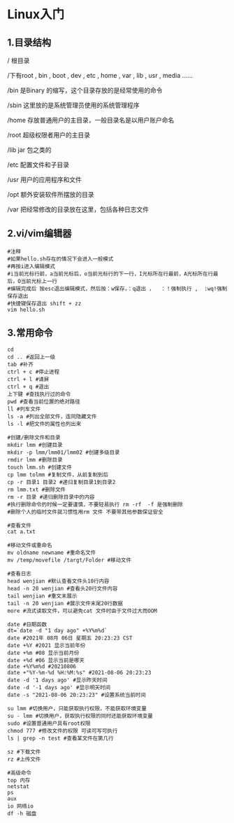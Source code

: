 # Linux入门

## 1.目录结构

/ 根目录

/下有root , bin , boot , dev , etc , home , var , lib , usr , media ......

/bin 是Binary 的缩写，这个目录存放的是经常使用的命令

/sbin 这里放的是系统管理员使用的系统管理程序

/home 存放普通用户的主目录，一般目录名是以用户账户命名

/root 超级权限者用户的主目录

/lib jar 包之类的

/etc 配置文件和子目录

/usr 用户的应用程序和文件

/opt 额外安装软件所摆放的目录

/var 把经常修改的目录放在这里，包括各种日志文件

## 2.vi/vim编辑器

```shell
#注释
#如果hello.sh存在的情况下会进入一般模式
#再按i进入编辑模式
#i当前光标行前，a当前光标后，o当前光标行的下一行，I光标所在行最前，A光标所在行最后，O当前光标上一行
#编辑完成后 按esc退出编辑模式，然后按：w保存，：q退出 ，  ：！强制执行 ,  :wq!强制保存退出
#快捷键保存退出 shift + zz
vim hello.sh
```

## 3.常用命令

```shell
cd 
cd .. #返回上一级
tab #补齐
ctrl + c #停止进程
ctrl + l #请屏
ctrl + q #退出
上下键 #查找执行过的命令
pwd #查看当前位置的绝对路径
ll #列车文件
ls -a #列出全部文件，连同隐藏文件
ls -l #把文件的属性也列出来

#创建/删除文件和目录
mkdir lmm #创建目录
mkdir -p lmm/lmm01/lmm02 #创建多级目录
rmdir lmm #删除目录
touch lmm.sh #创建文件
cp lmm tolmm #复制文件，从前复制到后
cp -r 目录1 目录2 #递归复制目录1到目录2
rm lmm.txt #删除文件
rm -r 目录 #递归删除目录中的内容
#执行删除命令的时候一定要谨慎，不要轻易执行 rm -rf  -f 是强制删除
#删除个人的临时文件就习惯性用rm 文件 不要带其他参数保证安全

#查看文件 
cat a.txt

#移动文件或重命名
mv oldname newname #重命名文件
mv /temp/movefile /targt/Folder #移动文件

#查看日志
head wenjian #默认查看文件头10行内容
head -n 20 wenjian #查看头20行文件内容
tail wenjian #重文末展示
tail -n 20 wenjian #展示文件末尾20行数据
more #流式读取文件，可以避免cat 文件时由于文件过大而OOM

date #日期函数
dt=`date -d "1 day ago" +%Y%m%d`
date #2021年 08月 06日 星期五 20:23:23 CST
date +%Y #2021 显示当前年份
date +%m #08 显示当前月份
date +%d #06 显示当前是哪天
date +%Y%m%d #20210806
date +"%Y-%m-%d %H:%M:%s" #2021-08-06 20:23:23
date -d '1 days ago' #显示昨天时间
date -d '-1 days ago' #显示明天时间
date -s "2021-08-06 20:23:23" #设置系统当前时间

su lmm #切换用户，只能获取执行权限，不能获取环境变量
su - lmm #切换用户，获取执行权限的同时还能获取环境变量
sudo #设置普通用户具有root权限
chmod 777 #修改文件的权限 可读可写可执行
ls | grep -n test #查看某文件在第几行

sz #下载文件
rz #上传文件

#高级命令
top 内存
netstat 
ps
aux 
io 网络io
df -h 磁盘
```







